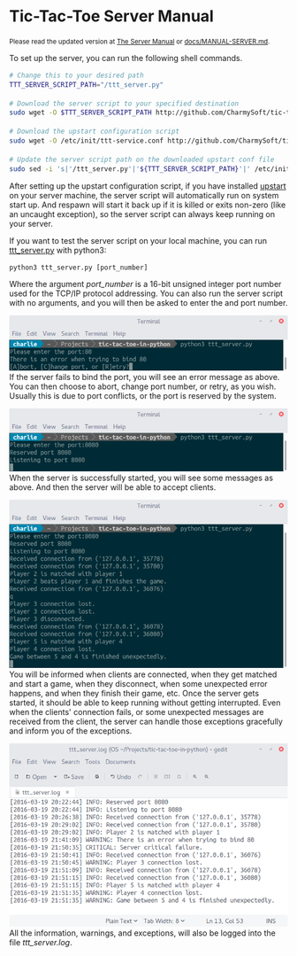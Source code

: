 Tic-Tac-Toe Server Manual
========================
<small>Please read the updated version at [The Server Manual](http://chenyumin.com/p/tic-tac-toe-server-manual) or [docs/MANUAL-SERVER.md](docs/MANUAL-SERVER.md).</small>

To set up the server, you can run the following shell commands.  
```bash
# Change this to your desired path
TTT_SERVER_SCRIPT_PATH="/ttt_server.py"

# Download the server script to your specified destination
sudo wget -O $TTT_SERVER_SCRIPT_PATH http://github.com/CharmySoft/tic-tac-toe-in-python/raw/master/ttt_server.py

# Download the upstart configuration script
sudo wget -O /etc/init/ttt-service.conf http://github.com/CharmySoft/tic-tac-toe-in-python/raw/master/ttt-service.conf

# Update the server script path on the downloaded upstart conf file
sudo sed -i 's|'/ttt_server.py'|'${TTT_SERVER_SCRIPT_PATH}'|' /etc/init/ttt-service.conf
```
After setting up the upstart configuration script, if you have installed [upstart](http://upstart.ubuntu.com/) on your server machine, the server script will automatically run on system start up. And respawn will start it back up if it is killed or exits non-zero (like an uncaught exception), so the server script can always keep running on your server.  

If you want to test the server script on your local machine, you can run [ttt_server.py](http://github.com/CharmySoft/tic-tac-toe-in-python/raw/master/ttt_server.py) with python3:  

	python3 ttt_server.py [port_number]

Where the argument *port_number* is a 16-bit unsigned integer port number used for the TCP/IP protocol addressing. You can also run the server script with no arguments, and you will then be asked to enter the and port number.  

![Server Error](./img/server-error.png?raw=true "Server Error")  
If the server fails to bind the port, you will see an error message as above. You can then choose to abort, change port number, or retry, as you wish. Usually this is due to port conflicts, or the port is reserved by the system.  

![Server Start](./img/server-start.png?raw=true "Server Start")  
When the server is successfully started, you will see some messages as above. And then the server will be able to accept clients.  

![Server Running](./img/server-running.png?raw=true "Server Running")  
You will be informed when clients are connected, when they get matched and start a game, when they disconnect, when some unexpected error happens, and when they finish their game, etc. Once the server gets started, it should be able to keep running without getting interrupted. Even when the clients' connection fails, or some unexpected messages are received from the client, the server can handle those exceptions gracefully and inform you of the exceptions.  

![Server Log](./img/server-log.png?raw=true "Server Log")  
All the information, warnings, and exceptions, will also be logged into the file *ttt_server.log*.  